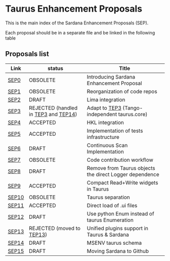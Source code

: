 Taurus Enhancement Proposals
=============================

This is the main index of the Sardana Enhancement Proposals (SEP).

Each proposal should be in a separate file and be linked in the following table

Proposals list
--------------

  Link        |  status   |        Title
  ------------| --------- | ---------------------------------------------------------
  [SEP0][]    | OBSOLETE     | Introducing Sardana Enhancement Proposal
  [SEP1][]    | OBSOLETE     | Reorganization of code repos
  [SEP2][]    | DRAFT     | Lima integration
  [SEP3][]    | REJECTED (handled in [TEP3][] and [TEP14][]) | Adapt to [TEP3][] (Tango-independent taurus.core)
  [SEP4][]    | ACCEPTED     | HKL integration
  [SEP5][]    | ACCEPTED     | Implementation of tests infrastructure
  [SEP6][]    | DRAFT     | Continuous Scan Implementation
  [SEP7][]    | OBSOLETE     | Code contribution workflow
  [SEP8][]    | DRAFT     | Remove from Taurus objects the direct Logger dependence
  [SEP9][]    | ACCEPTED     | Compact Read+Write widgets in Taurus
  [SEP10][]    | OBSOLETE     | Taurus separation
  [SEP11][]    | ACCEPTED     | Direct load of .ui files
  [SEP12][]    | DRAFT     | Use python Enum instead of taurus Enumeration
  [SEP13][]    | REJECTED (moved to [TEP13][])     | Unified plugins support in Taurus & Sardana
  [SEP14][]    | DRAFT     | MSENV taurus schema
  [SEP15][]   | DRAFT     | Moving Sardana to Github




[SEP0]: sep/SEP0.md
[SEP1]: sep/SEP1.md
[SEP2]: sep/SEP2.md
[SEP3]: sep/SEP3.md
[SEP4]: sep/SEP4.md
[SEP5]: sep/SEP5.md
[SEP6]: sep/SEP6.md
[SEP7]: sep/SEP7.md
[SEP8]: sep/SEP8.md
[SEP9]: sep/SEP9.md
[SEP10]: sep/SEP10.md
[SEP11]: sep/SEP11.md
[SEP12]: sep/SEP12.md
[SEP13]: sep/SEP13.md
[SEP14]: sep/SEP14.md
[SEP15]: sep/SEP15.md




[TEP3]: http://www.taurus-scada.org/tep/?TEP3.md
[TEP13]: http://www.taurus-scada.org/tep/?TEP13.md
[TEP14]: http://www.taurus-scada.org/tep/?TEP14.md
